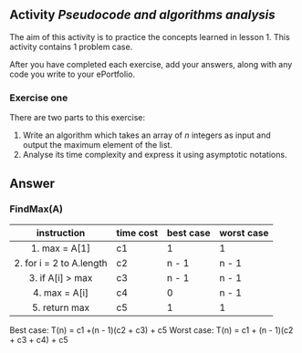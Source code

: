 ## **Activity** *Pseudocode and algorithms analysis*

The aim of this activity is to practice the concepts learned in lesson 1. This activity contains 1 problem case.

After you have completed each exercise, add your answers, along with any code you write to your ePortfolio.

### Exercise one

There are two parts to this exercise:

1. Write an algorithm which takes an array of *n* integers as input and output the maximum element of the list.
2. Analyse its time complexity and express it using asymptotic notations.

## Answer

### FindMax(A)

|       instruction        | time cost | best case | worst case |
| :----------------------: | --------- | --------- | ---------- |
|      1. max = A[1]       | c1        | 1         | 1          |
| 2. for i = 2 to A.length | c2        | n - 1     | n - 1      |
|     3. if A[i] > max     | c3        | n - 1     | n - 1      |
|      4. max = A[i]       | c4        | 0         | n - 1      |
|      5. return max       | c5        | 1         | 1          |

Best case: T(n) = c1 +(n - 1)(c2 + c3) + c5
Worst case: T(n) = c1 + (n - 1)(c2 + c3 + c4) + c5
